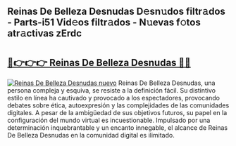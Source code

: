 ## Reinas De Belleza Desnudas D𝚎sn𝚞dos filtr𝚊dos - Parts-i51 Vid𝚎os filtr𝚊dos - N𝚞evas f𝚘tos atr𝚊ctivas zErdc

# <h2><a href="http://mb8j8kw.tromn.icu/?c=Reinas+De+Belleza+Desnudas">🔗👉👉👉 Reinas De Belleza Desnudas 🔗🔗</a></h2>

[![Reinas De Belleza Desnudas nuevo](https://i.imgur.com/pEAQMta.gif)](http://mb8j8kw.tromn.icu/?c=Reinas+De+Belleza+Desnudas)
Reinas De Belleza Desnudas, una persona compleja y esquiva, se resiste a la definición fácil. Su distintivo estilo en línea ha cautivado y provocado a los espectadores, provocando debates sobre ética, autoexpresión y las complejidades de las comunidades digitales. A pesar de la ambigüedad de sus objetivos futuros, su papel en la configuración del mundo virtual es incuestionable. Impulsado por una determinación inquebrantable y un encanto innegable, el alcance de Reinas De Belleza Desnudas en la comunidad digital es ilimitado.
